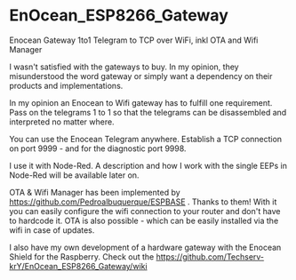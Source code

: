 # EnOcean_ESP8266_Gateway
Enocean Gateway 1to1 Telegram to TCP over WiFi, inkl OTA and Wifi Manager 

I wasn't satisfied with the gateways to buy. In my opinion, they misunderstood the word gateway or simply want a dependency on their products and implementations.

In my opinion an Enocean to Wifi gateway has to fulfill one requirement.
Pass on the telegrams 1 to 1 so that the telegrams can be disassembled and interpreted no matter where.

You can use the Enocean Telegram anywhere.
Establish a TCP connection on port 9999 - and for the diagnostic port 9998.

I use it with Node-Red. A description and how I work with the single EEPs in Node-Red will be available later on.

OTA & Wifi Manager has been implemented by https://github.com/Pedroalbuquerque/ESPBASE . Thanks to them!
With it you can easily configure the wifi connection to your router and don't have to hardcode it.
OTA is also possible - which can be easily installed via the wifi in case of updates.

I also have my own development of a hardware gateway with the Enocean Shield for the Raspberry.
Check out the https://github.com/Techserv-krY/EnOcean_ESP8266_Gateway/wiki
